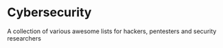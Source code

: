 # Cybersecurity
A collection of various awesome lists for hackers, pentesters and security researchers
